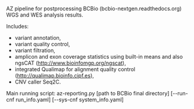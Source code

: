 AZ pipeline for postprocessing BCBio (bcbio-nextgen.readthedocs.org) WGS and WES analysis results.

Includes:
- variant annotation,
- variant quality control,
- variant filtration,
- amplicon and exon coverage statistics using built-in means and also ngsCAT (http://www.bioinfomgp.org/ngscat),
- integrated Qualimap for alignment quality control (http://qualimap.bioinfo.cipf.es),
- CNV caller Seq2C.

Main running script: 
az-reporting.py [path to BCBio final directory] [--run-cnf run_info.yaml] [--sys-cnf system_info.yaml]
